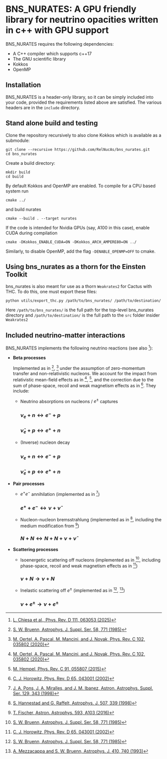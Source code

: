 # BNS_NURATES: A GPU friendly library for neutrino opacities written in c++ with GPU support

BNS_NURATES requires the following dependencies:
- A C++ compiler which supports c++17
- The GNU scientific library
- Kokkos
- OpenMP

## Installation

BNS_NURATES is a header-only library, so it can be simply included into your
code, provided the requirements listed above are satisfied. The various headers
are in the `include` directory.


## Stand alone build and testing

Clone the repository recursively to also clone Kokkos which is available as a submodule:
```
git clone --recursive https://github.com/RelNucAs/bns_nurates.git
cd bns_nurates
```
Create a build directory:
```
mkdir build
cd build
```
By default Kokkos and OpenMP are enabled. To compile for a CPU based system run
```
cmake ../
```
and build nurates
```
cmake --build . --target nurates
```
If the code is intended for Nvidia GPUs (say, A100 in this case), enable CUDA during compilation
```
cmake -DKokkos_ENABLE_CUDA=ON -DKokkos_ARCH_AMPERE80=ON ../
```

Similarly, to disable OpenMP, add the flag ```-DENABLE_OPENMP=OFF``` to cmake.

## Using bns_nurates as a thorn for the Einsten Toolkit
bns_nurates is also meant for use as a thorn ```Weakrates2``` for Cactus with
THC. To do this, one must export these files:

```
python utils/export_thc.py /path/to/bns_nurates/ /path/to/destination/
```

Here ```/path/to/bns_nurates/``` is the full path for the top-level bns_nurates
directory and ```/path/to/destination/``` is the full path to the ```src```
folder insider ```Weakrates2```

## Included neutrino-matter interactions

BNS_NURATES implements the following neutrino reactions (see also [^fn1]):

- **Beta processes**

    Implemented as in [^fn2], [^fn3] under the assumption of zero-momentum transfer and non-relativistic nucleons. We account for the impact from
    relativistic mean-field effects as in [^fn3], [^fn4], and the correction due to the sum of phase-space, recoil and weak magnetism effects as in 
    [^fn5]. They include:
    
  * Neutrino absorptions on nucleons / $e^\pm$ captures
    ### $\nu_e + n \leftrightarrow e^- + p$
    ### $\bar{\nu}_e + p \leftrightarrow e^+ + n$ 
    
  * (Inverse) nucleon decay 
    ### $\nu_e + n \leftrightarrow e^- + p$
    ### $\bar{\nu}_e + p \leftrightarrow e^+ + n$

- **Pair processes**

  * $e^+ e^-$ annihilation (implemented as in [^fn6])
    ### $e^+ + e^- \leftrightarrow \nu + \bar{\nu}$



  * Nucleon-nucleon bremsstrahlung (implemented as in [^fn7], including the medium modification from [^fn8])
    ### $N + N \leftrightarrow N + N + \nu + \bar{\nu}$

- **Scattering processes**
   
  * Isoenergetic scattering off nucleons (implemented as in [^fn2], including phase-space, recoil and weak magnetism effects as in 
    [^fn5])
    ### $\nu + N \rightarrow \nu + N$

  * Inelastic scattering off $e^\pm$ (implemented as in [^fn2], [^fn9])
    ### $\nu + e^\pm \rightarrow \nu + e^\pm$


[^fn1]: [L. Chiesa et al., Phys. Rev. D 111, 063053 (2025)](https://doi.org/10.1103/PhysRevD.111.063053)
[^fn2]: [S. W. Bruenn, Astrophys. J. Suppl. Ser. 58, 771 (1985)](https://doi.org/10.1086/191056)
[^fn3]: [M. Oertel, A. Pascal, M. Mancini, and J. Novak, Phys. Rev. C 102, 035802 (2020)](https://doi.org/10.1103/PhysRevC.102.035802)
[^fn4]: [M. Hempel, Phys. Rev. C 91, 055807 (2015)](https://doi.org/10.1103/PhysRevC.91.055807)
[^fn5]: [C. J. Horowitz, Phys. Rev. D 65, 043001 (2002)](https://doi.org/10.1103/PhysRevD.65.043001)
[^fn6]: [J. A. Pons, J. A. Miralles, and J. M. Ibanez, Astron. Astrophys. Suppl. Ser. 129, 343 (1998)](https://doi.org/10.1051/aas:1998189)
[^fn7]: [S. Hannestad and G. Raffelt, Astrophys. J. 507, 339 (1998)](https://doi.org/10.1086/306303)
[^fn8]: [T. Fischer, Astron. Astrophys. 593, A103 (2016)](https://doi.org/10.1051/0004-6361/201628991)
[^fn9]: [A. Mezzacappa and S. W. Bruenn, Astrophys. J. 410, 740 (1993)](https://doi.org/10.1086/172791)
[^fn10]:[A. Burrows, S. Reddy, and T. A. Thompson, Nucl. Phys. A777, 356 (2006)](https://doi.org/10.1016/j.nuclphysa.2004.06.012)
